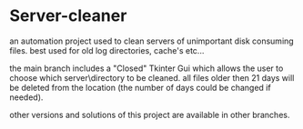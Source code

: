 # Server-cleaner
an automation project used to clean servers of unimportant disk consuming files. best used for old log directories, cache's etc...

the main branch includes a "Closed" Tkinter Gui which allows the user to choose which server\directory to be cleaned. 
all files older then 21 days will be deleted from the location (the number of days could be changed if needed).

other versions and solutions of this project are available in other branches. 
